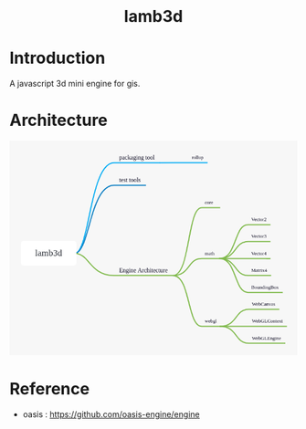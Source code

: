 <!-- PROJECT LOGO -->
<br />
<p align="center">
  <!-- <a href="https://github.com/gy1016/lamb3d">
    <img src="https://s2.ax1x.com/2020/03/10/8iEuqO.png" alt="Logo" width="80" height="80">
  </a> -->
  <h1 align="center">lamb3d</h1>
</p>

<!-- ABOUT THE PROJECT -->

# Introduction

A javascript 3d mini engine for gis.

# Architecture

![Engine Architecture](./lamb3d.png)

# Reference

- oasis : https://github.com/oasis-engine/engine
